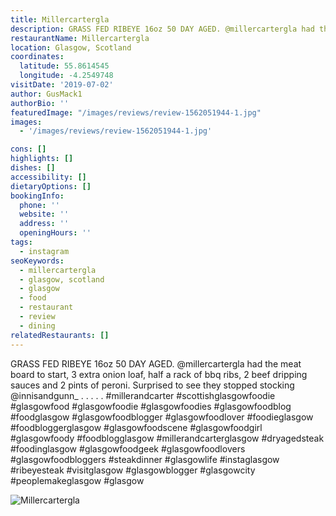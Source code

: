 ```yaml
---
title: Millercartergla
description: GRASS FED RIBEYE 16oz 50 DAY AGED. @millercartergla had the meat board to start, 3 extra onion loaf, half a rack of bbq ribs, 2 beef dripping sauces and 2 pints of peroni. Surprise
restaurantName: Millercartergla
location: Glasgow, Scotland
coordinates:
  latitude: 55.8614545
  longitude: -4.2549748
visitDate: '2019-07-02'
author: GusMack1
authorBio: ''
featuredImage: "/images/reviews/review-1562051944-1.jpg"
images:
  - '/images/reviews/review-1562051944-1.jpg'

cons: []
highlights: []
dishes: []
accessibility: []
dietaryOptions: []
bookingInfo:
  phone: ''
  website: ''
  address: ''
  openingHours: ''
tags:
  - instagram
seoKeywords:
  - millercartergla
  - glasgow, scotland
  - glasgow
  - food
  - restaurant
  - review
  - dining
relatedRestaurants: []
---
```


GRASS FED RIBEYE 16oz 50 DAY AGED. @millercartergla had the meat board to start, 3 extra onion loaf, half a rack of bbq ribs, 2 beef dripping sauces and 2 pints of peroni. Surprised to see they stopped stocking @innisandgunn_ .
.
.
.
.
#millerandcarter #scottishglasgowfoodie #glasgowfood #glasgowfoodie #glasgowfoodies #glasgowfoodblog #foodglasgow #glasgowfoodblogger #glasgowfoodlover #foodieglasgow #foodbloggerglasgow #glasgowfoodscene #glasgowfoodgirl #glasgowfoody #foodblogglasgow #millerandcarterglasgow #dryagedsteak #foodinglasgow #glasgowfoodgeek #glasgowfoodlovers #glasgowfoodbloggers #steakdinner #glasgowlife #instaglasgow #ribeyesteak #visitglasgow #glasgowblogger #glasgowcity #peoplemakeglasgow #glasgow

![Millercartergla](/images/reviews/review-1562051944-1.jpg)
